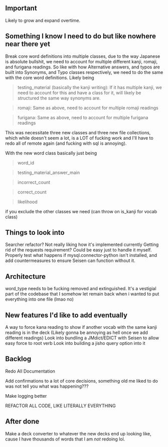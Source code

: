 ## Important
Likely to grow and expand overtime.

## Something I know I need to do but like nowhere near there yet
Break core word definitions into multiple classes, due to the way Japanese is absolute bullshit, we need to account for multiple different kanji, romaji, and furigana readings.
So like with how Alternative answers, and typos are built into Synonyms, and Typo classes respectively, we need to do the same with the core word definitions.
Likely being
> testing_material (basically the kanji writing): If it has multiple kanji, we need to account for this and have a class for it, will likely be structured the same way synonyms are.

> romaji: Same as above, need to account for multiple romaji readings

> furigana: Same as above, need to account for multiple furigana readings

This was necessitate three new classes and three new file collections, which while doesn't seem a lot, is a LOT of fucking work and I'll have to redo all of remote again (and fucking with sql is annoying).

With the new word class basically just being
> word_id

> testing_material_answer_main

> incorrect_count

> correct_count

> likelihood

if you exclude the other classes we need (can throw on is_kanji for vocab class)

## Things to look into
Searcher refactor? Not really liking how it's implemented currently
Getting rid of the requests requirement? Could be easy just to handle it myself.
Properly test what happens if mysql.connector-python isn't installed, and add countermeasures to ensure Seisen can function without it.

## Architecture
word_type needs to be fucking removed and extinguished. It's a vestigial part of the codebase that I somehow let remain back when i wanted to put everything into one file (lmao no)

## New features I'd like to add eventually
A way to force kana reading to show if another vocab with the same kanji reading is in the deck (Likely gonna be annoying as hell once we add different readings)
Look into bundling a JMdict/EDICT with Seisen to allow easy force to root verb
Look into building a jisho query option into it

## Backlog
Redo All Documentation

Add confirmations to a lot of core decisions, something old me liked to do was not tell you what was happening???

Make logging better

REFACTOR ALL CODE, LIKE LITERALLY EVERYTHING

## After done
Make a deck converter to whatever the new decks end up looking like, cause I have thousands of words that I am *not* redoing lol.
